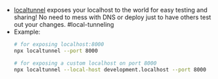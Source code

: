 - [localtunnel](https://www.npmjs.com/package/localtunnel) exposes your localhost to the world for easy testing and sharing! No need to mess with DNS or deploy just to have others test out your changes. #local-tunneling
- Example:
  ```bash
  # for exposing localhost:8000
  npx localtunnel --port 8000
  
  # for exposing a custom localhost on port 8000
  npx localtunnel --local-host development.localhost --port 8000
  ```
